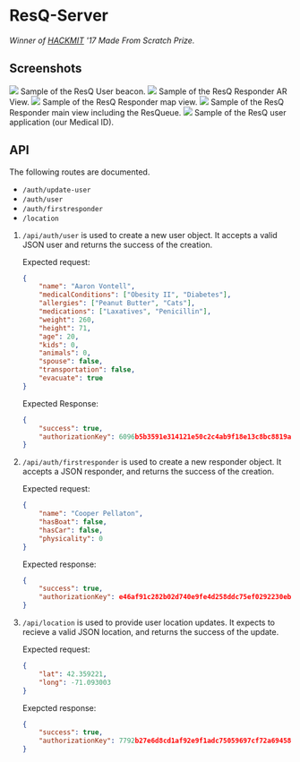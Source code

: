 # ResQ-Server
*Winner of [HACKMIT](hackmit.org) '17 Made From Scratch Prize.*

## Screenshots
![](Assets/Framed-Screenshots/ResQ-Beacon.png)
Sample of the ResQ User beacon.
![](Assets/Framed-Screenshots/ResQ-Responder-AR.png)
Sample of the ResQ Responder AR View.
![](Assets/Framed-Screenshots/ResQ-Responder-Map.png)
Sample of the ResQ Responder map view.
![](Assets/Framed-Screenshots/ResQ-Responder-ResQueue.png)
Sample of the ResQ Responder main view including the ResQueue.
![](Assets/Framed-Screenshots/ResQ-User-Medical-ID.png)
Sample of the ResQ user application (our Medical ID).

## API
The following routes are documented.
- `/auth/update-user`
- `/auth/user`
- `/auth/firstresponder`
- `/location`

1. `/api/auth/user` is used to create a new user object. It accepts a valid JSON user and returns the success of the creation. 

    Expected request: 
    ```json
    {
        "name": "Aaron Vontell",
        "medicalConditions": ["Obesity II", "Diabetes"],
        "allergies": ["Peanut Butter", "Cats"],
        "medications": ["Laxatives", "Penicillin"],
        "weight": 260,
        "height": 71,
        "age": 20,
        "kids": 0,
        "animals": 0,
        "spouse": false,
        "transportation": false,
        "evacuate": true
    }
    ```
    Expected Response: 
    ```json
    {
        "success": true,
        "authorizationKey": 6096b5b3591e314121e50c2c4ab9f18e13c8bc8819a37c42645ecf834e415d53
    }
    ```

2. `/api/auth/firstresponder` is used to create a new responder object. It accepts a JSON responder, and returns the success of the creation.

    Expected request:
    ```json
    {
        "name": "Cooper Pellaton",
        "hasBoat": false,
        "hasCar": false,
        "physicality": 0
    }
    ```

    Expected response: 
    ```json
    {
        "success": true,
        "authorizationKey": e46af91c282b02d740e9fe4d258ddc75ef0292230eb6fb253450f189ff8817a7
    }
    ```

3. `/api/location` is used to provide user location updates. It expects to recieve a valid JSON location, and returns the success of the update.

    Expected request:
    ```json
    {
        "lat": 42.359221,
        "long": -71.093003
    }
    ```

    Exepcted response: 
    ```json
    {
        "success": true,
        "authorizationKey": 7792b27e6d8cd1af92e9f1adc75059697cf72a6945851916f9533131d89d18ca
    }
    ```